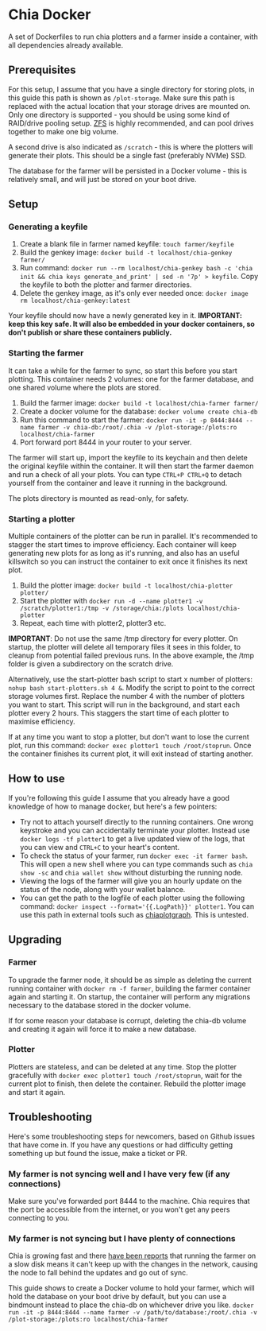 # Chia Docker

A set of Dockerfiles to run chia plotters and a farmer inside a container, with all dependencies already available.

## Prerequisites

For this setup, I assume that you have a single directory for storing plots, in this guide this path is shown as `/plot-storage`. Make sure this path is replaced with the actual location that your storage drives are mounted on. Only one directory is supported - you should be using some kind of RAID/drive pooling setup. [ZFS](https://openzfs.github.io/openzfs-docs/Getting%20Started/index.html) is highly recommended, and can pool drives together to make one big volume.

A second drive is also indicated as `/scratch` - this is where the plotters will generate their plots. This should be a single fast (preferably NVMe) SSD.

The database for the farmer will be persisted in a Docker volume - this is relatively small, and will just be stored on your boot drive.

## Setup

### Generating a keyfile

1. Create a blank file in farmer named keyfile: `touch farmer/keyfile`
2. Build the genkey image: `docker build -t localhost/chia-genkey farmer/`
3. Run command: `docker run --rm localhost/chia-genkey bash -c 'chia init && chia keys generate_and_print' | sed -n '7p' > keyfile`. Copy the keyfile to both the plotter and farmer directories.
4. Delete the genkey image, as it's only ever needed once: `docker image rm localhost/chia-genkey:latest`

Your keyfile should now have a newly generated key in it. **IMPORTANT: keep this key safe. It will also be embedded in your docker containers, so don't publish or share these containers publicly.**

### Starting the farmer

It can take a while for the farmer to sync, so start this before you start plotting. This container needs 2 volumes: one for the farmer database, and one shared volume where the plots are stored.

1. Build the farmer image: `docker build -t localhost/chia-farmer farmer/`
2. Create a docker volume for the database: `docker volume create chia-db`
3. Run this command to start the farmer: `docker run -it -p 8444:8444 --name farmer -v chia-db:/root/.chia -v /plot-storage:/plots:ro localhost/chia-farmer`
4. Port forward port 8444 in your router to your server.

The farmer will start up, import the keyfile to its keychain and then delete the original keyfile within the container. It will then start the farmer daemon and run a check of all your plots. You can type `CTRL+P CTRL+Q` to detach yourself from the container and leave it running in the background.

The plots directory is mounted as read-only, for safety.

### Starting a plotter

Multiple containers of the plotter can be run in parallel. It's recommended to stagger the start times to improve efficiency. Each container will keep generating new plots for as long as it's running, and also has an useful killswitch so you can instruct the container to exit once it finishes its next plot.

1. Build the plotter image: `docker build -t localhost/chia-plotter plotter/`
2. Start the plotter with `docker run -d --name plotter1 -v /scratch/plotter1:/tmp -v /storage/chia:/plots localhost/chia-plotter`
3. Repeat, each time with plotter2, plotter3 etc.

**IMPORTANT**: Do not use the same /tmp directory for every plotter. On startup, the plotter will delete all temporary files it sees in this folder, to cleanup from potential failed previous runs. In the above example, the /tmp folder is given a subdirectory on the scratch drive.

Alternatively, use the start-plotter bash script to start x number of plotters: `nohup bash start-plotters.sh 4 &`. Modify the script to point to the correct storage volumes first. Replace the number 4 with the number of plotters you want to start. This script will run in the background, and start each plotter every 2 hours. This staggers the start time of each plotter to maximise efficiency.

If at any time you want to stop a plotter, but don't want to lose the current plot, run this command: `docker exec plotter1 touch /root/stoprun`. Once the container finishes its current plot, it will exit instead of starting another.

## How to use

If you're following this guide I assume that you already have a good knowledge of how to manage docker, but here's a few pointers:

- Try not to attach yourself directly to the running containers. One wrong keystroke and you can accidentally terminate your plotter. Instead use `docker logs -tf plotter1` to get a live updated view of the logs, that you can view and `CTRL+C` to your heart's content.
- To check the status of your farmer, run `docker exec -it farmer bash`. This will open a new shell where you can type commands such as `chia show -sc` and `chia wallet show` without disturbing the running node.
- Viewing the logs of the farmer will give you an hourly update on the status of the node, along with your wallet balance.
- You can get the path to the logfile of each plotter using the following command: `docker inspect --format='{{.LogPath}}' plotter1`. You can use this path in external tools such as [chiaplotgraph](https://github.com/Eelviny/chia-docker/issues/6). This is untested.

## Upgrading

### Farmer

To upgrade the farmer node, it should be as simple as deleting the current running container with `docker rm -f farmer`, building the farmer container again and starting it. On startup, the container will perform any migrations necessary to the database stored in the docker volume.

If for some reason your database is corrupt, deleting the chia-db volume and creating it again will force it to make a new database.

### Plotter

Plotters are stateless, and can be deleted at any time. Stop the plotter gracefully with `docker exec plotter1 touch /root/stoprun`, wait for the current plot to finish, then delete the container. Rebuild the plotter image and start it again.

## Troubleshooting

Here's some troubleshooting steps for newcomers, based on Github issues that have come in. If you have any questions or had difficulty getting something up but found the issue, make a ticket or PR.

### My farmer is not syncing well and I have very few (if any connections)

Make sure you've forwarded port 8444 to the machine. Chia requires that the port be accessible from the internet, or you won't get any peers connecting to you.

### My farmer is not syncing but I have plenty of connections

Chia is growing fast and there [have been reports](https://github.com/Eelviny/chia-docker/issues/5) that running the farmer on a slow disk means it can't keep up with the changes in the network, causing the node to fall behind the updates and go out of sync.

This guide shows to create a Docker volume to hold your farmer, which will hold the database on your boot drive by default, but you can use a bindmount instead to place the chia-db on whichever drive you like. `docker run -it -p 8444:8444 --name farmer -v /path/to/database:/root/.chia -v /plot-storage:/plots:ro localhost/chia-farmer`
